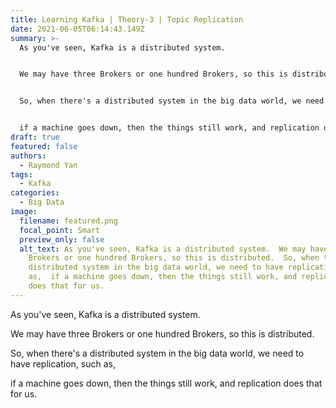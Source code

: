 ```yaml
---
title: Learning Kafka | Theory-3 | Topic Replication
date: 2021-06-05T06:14:43.149Z
summary: >-
  As you've seen, Kafka is a distributed system.


  We may have three Brokers or one hundred Brokers, so this is distributed.


  So, when there's a distributed system in the big data world, we need to have replication, such as,


  if a machine goes down, then the things still work, and replication does that for us.
draft: true
featured: false
authors:
  - Raymond Yan
tags:
  - Kafka
categories:
  - Big Data
image:
  filename: featured.png
  focal_point: Smart
  preview_only: false
  alt_text: As you've seen, Kafka is a distributed system.  We may have three
    Brokers or one hundred Brokers, so this is distributed.  So, when there's a
    distributed system in the big data world, we need to have replication, such
    as,  if a machine goes down, then the things still work, and replication
    does that for us.
---
```

As you've seen, Kafka is a distributed system.

We may have three Brokers or one hundred Brokers, so this is distributed.

So, when there's a distributed system in the big data world, we need to have replication, such as,

if a machine goes down, then the things still work, and replication does that for us.